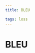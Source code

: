 ```yaml
---
title: BLEU

tags: loss 
---
```


# BLEU


































































